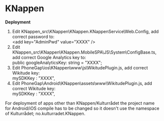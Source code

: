 KNappen
=======


<b>Deployment</b><br/>
1. Edit KNappen_src\KNappen\KNappen.KNappenService\Web.Config, add correct password to:<br/>
   &lt;add key="AdminPwd" value="XXXX" /&gt;<br/>
2. Edit KNappen_src\KNappen\KNappen.MobileSPA\JS\System\ConfigBase.ts, add correct Google Analytics key to:<br/>
   public googleAnalyticsKey: string = "XXXX";<br/>
3. Edit PhoneGap\ios\KNappen\www\js\WikitudePlugin.js, add correct Wikitude key:<br/>
   mySDKKey : "XXXX",<br/>
4. Edit PhoneGap\Android\KNappen\assets\www\WikitudePlugin.js, add correct Wikitude key:<br/>
   mySDKKey : "XXXX",<br/>

For deployment of apps other than KNappen/Kulturrådet the project name for Android/iOS compile has to be changed so it doesn't use the namespace of Kulturrådet; no.kulturradet.KNappen.<br/>
